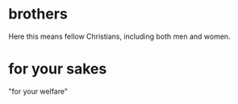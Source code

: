 # brothers

Here this means fellow Christians, including both men and women.

# for your sakes

"for your welfare"

